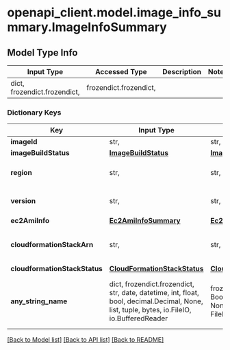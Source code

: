 # openapi_client.model.image_info_summary.ImageInfoSummary

## Model Type Info
Input Type | Accessed Type | Description | Notes
------------ | ------------- | ------------- | -------------
dict, frozendict.frozendict,  | frozendict.frozendict,  |  | 

### Dictionary Keys
Key | Input Type | Accessed Type | Description | Notes
------------ | ------------- | ------------- | ------------- | -------------
**imageId** | str,  | str,  | Id of the image. | 
**imageBuildStatus** | [**ImageBuildStatus**](ImageBuildStatus.md) | [**ImageBuildStatus**](ImageBuildStatus.md) |  | 
**region** | str,  | str,  | AWS region where the image is built. | 
**version** | str,  | str,  | ParallelCluster version used to build the image. | 
**ec2AmiInfo** | [**Ec2AmiInfoSummary**](Ec2AmiInfoSummary.md) | [**Ec2AmiInfoSummary**](Ec2AmiInfoSummary.md) |  | [optional] 
**cloudformationStackArn** | str,  | str,  | ARN of the main CloudFormation stack. | [optional] 
**cloudformationStackStatus** | [**CloudFormationStackStatus**](CloudFormationStackStatus.md) | [**CloudFormationStackStatus**](CloudFormationStackStatus.md) |  | [optional] 
**any_string_name** | dict, frozendict.frozendict, str, date, datetime, int, float, bool, decimal.Decimal, None, list, tuple, bytes, io.FileIO, io.BufferedReader | frozendict.frozendict, str, BoolClass, decimal.Decimal, NoneClass, tuple, bytes, FileIO | any string name can be used but the value must be the correct type | [optional]

[[Back to Model list]](../../README.md#documentation-for-models) [[Back to API list]](../../README.md#documentation-for-api-endpoints) [[Back to README]](../../README.md)

